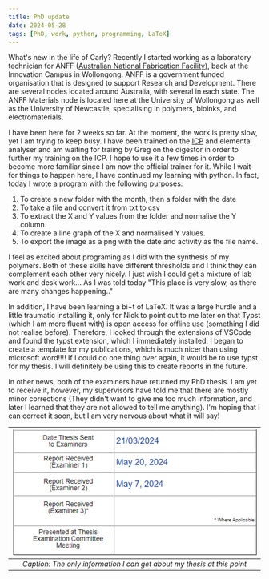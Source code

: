 ```yaml
---
title: PhD update
date: 2024-05-28
tags: [PhD, work, python, programming, LaTeX]
---
```


What's new in the life of Carly? Recently I started working as a laboratory technician for ANFF ([Australian National Fabrication Facility](https://anff.org.au)), back at the Innovation Campus in Wollongong. ANFF is a government funded organisation that is designed to support Research and Development. There are several nodes located around Australia, with several in each state. The ANFF Materials node is located here at the University of Wollongong as well as the University of Newcastle, specialising in polymers, bioinks, and electromaterials.

I have been here for 2 weeks so far. At the moment, the work is pretty slow, yet I am trying to keep busy. I have been trained on the [ICP](./icp_.md) and elemental analyser and am waiting for traiing by Greg on the digestor in order to further my training on the ICP. I hope to use it a few times in order to become more familiar since I am now the official trainer for it. While I wait for things to happen here, I have continued my learning with python. In fact, today I wrote a program with the following purposes: 

1. To create a new folder with the month, then a folder with the date
2. To take a file and convert it from txt to csv
3. To extract the X and Y values from the folder and normalise the Y column. 
4. To create a line graph of the X and normalised Y values. 
5. To export the image as a png with the date and activity as the file name. 

I feel as excited about programing as I did with the synthesis of my polymers. Both of these skills have different thresholds and I think they can complement each other very nicely. I just wish I could get a mixture of lab work and desk work... As I was told today "This place is very slow, as there are many changes happening.."

In addition, I have been learning a bi¬t of LaTeX. It was a large hurdle and a little traumatic installing it, only for Nick to point out to me later on that Typst (which I am more fluent with) is open access for offline use (something I did not realise before). Therefore, I looked through the extensions of VSCode and found the typst extension, which I immediately installed. I began to create a template for my publications, which is much nicer than using microsoft word!!!! If I could do one thing over again, it would be to use typst for my thesis. I will definitely be using this to create reports in the future. 

In other news, both of the examiners have returned my PhD thesis. I am yet to receive it, however, my supervisors have told me that there are mostly minor corrections (They didn't want to give me too much information, and later I learned that they are not allowed to tell me anything). I'm hoping that I can correct it soon, but I am very nervous about what it will say! 
<div align="center"> 

|![phd revision](./img/phd-revision.PNG)|
|:---:|
|*Caption: The only information I can get about my thesis at this point*| 
</div>